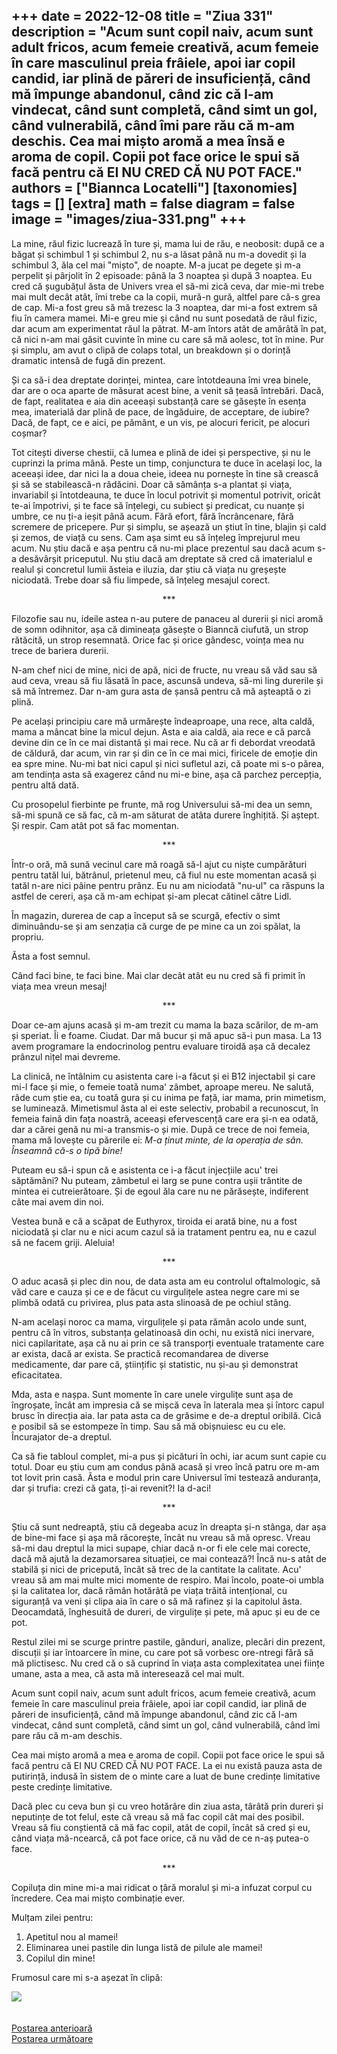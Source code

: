 
+++
date = 2022-12-08
title = "Ziua 331"
description = "Acum sunt copil naiv, acum sunt adult fricos, acum femeie creativă, acum femeie în care masculinul preia frâiele, apoi iar copil candid, iar plină de păreri de insuficiență, când mă împunge abandonul, când zic că l-am vindecat, când sunt completă, când simt un gol, când vulnerabilă, când îmi pare rău că m-am deschis. Cea mai mișto aromă a mea însă e aroma de copil. Copii pot face orice le spui să facă pentru că EI NU CRED CĂ NU POT FACE."
authors = ["Biannca Locatelli"]
[taxonomies]
tags = []
[extra]
math = false
diagram = false
image = "images/ziua-331.png"
+++
---

La mine, răul fizic lucrează în ture și, mama lui de rău, e neobosit: după ce a băgat și schimbul 1 și schimbul 2, nu s-a lăsat până nu m-a dovedit și la schimbul 3, ăla cel mai "mișto", de noapte. M-a jucat pe degete și m-a perpelit și pârjolit în 2 episoade: până la 3 noaptea și după 3 noaptea. Eu cred că șugubățul ăsta de Univers vrea el să-mi zică ceva, dar mie-mi trebe mai mult decât atât, îmi trebe ca la copii, mură-n gură, altfel pare că-s grea de cap. Mi-a fost greu să mă trezesc la 3 noaptea, dar mi-a fost extrem să fiu în camera mamei. Mi-e greu mie și când nu sunt posedată de răul fizic, dar acum am experimentat răul la pătrat. M-am întors atât de amărâtă în pat, că nici n-am mai găsit cuvinte în mine cu care să mă aolesc, tot în mine. Pur și simplu, am avut o clipă de colaps total, un breakdown și o dorință dramatic intensă de fugă din prezent.

Și ca să-i dea dreptate dorinței, mintea, care întotdeauna îmi vrea binele, dar are o oca aparte de măsurat acest bine, a venit să țeasă întrebări. Dacă, de fapt, realitatea e aia din aceeași substanță care se găsește în esența mea, imaterială dar plină de pace, de îngăduire, de acceptare, de iubire? Dacă, de fapt, ce e aici, pe pământ, e un vis, pe alocuri fericit, pe alocuri coșmar?

Tot citești diverse chestii, că lumea e plină de idei și perspective, și nu le cuprinzi la prima mână. Peste un timp, conjunctura te duce în același loc, la aceeași idee, dar nici la a doua cheie, ideea nu pornește în tine să crească și să se stabilească-n rădăcini. Doar că sămânța s-a plantat și viața, invariabil și întotdeauna, te duce în locul potrivit și momentul potrivit, oricât te-ai împotrivi, și te face să înțelegi, cu subiect și predicat, cu nuanțe și umbre, ce nu ți-a ieșit până acum. Fără efort, fără încrâncenare, fără scremere de pricepere. Pur și simplu, se așează un știut în tine, blajin și cald și zemos, de viață cu sens. Cam așa simt eu să înțeleg împrejurul meu acum. Nu știu dacă e așa pentru că nu-mi place prezentul sau dacă acum s-a desăvârșit priceputul. Nu știu dacă am dreptate să cred că imaterialul e realul și concretul lumii ăsteia e iluzia, dar știu că viața nu greșește niciodată. Trebe doar să fiu limpede, să înțeleg mesajul corect.

<p style="text-align: center;">***</p>

Filozofie sau nu, ideile astea n-au putere de panaceu al durerii și nici aromă de somn odihnitor, așa că dimineața găsește o Bianncă ciufută, un strop rătăcită, un strop resemnată. Orice fac și orice gândesc, voința mea nu trece de bariera durerii.

N-am chef nici de mine, nici de apă, nici de fructe, nu vreau să văd sau să aud ceva, vreau să fiu lăsată în pace, ascunsă undeva, să-mi ling durerile și să mă întremez. Dar n-am gura asta de șansă pentru că mă așteaptă o zi plină.

Pe același principiu care mă urmărește îndeaproape, una rece, alta caldă, mama a mâncat bine la micul dejun. Asta e aia caldă, aia rece e că parcă devine din ce în ce mai distantă și mai rece. Nu că ar fi debordat vreodată de căldură, dar acum, vin rar și din ce în ce mai mici, firicele de emoție din ea spre mine. Nu-mi bat nici capul și nici sufletul azi, că poate mi s-o părea, am tendința asta să exagerez când nu mi-e bine, așa că parchez percepția, pentru altă dată.

Cu prosopelul fierbinte pe frunte, mă rog Universului să-mi dea un semn, să-mi spună ce să fac, că m-am săturat de atâta durere înghițită. Și aștept. Și respir. Cam atât pot să fac momentan.

<p style="text-align: center;">***</p>

Într-o oră, mă sună vecinul care mă roagă să-l ajut cu niște cumpărături pentru tatăl lui, bătrânul, prietenul meu, că fiul nu este momentan acasă și tatăl n-are nici pâine pentru prânz. Eu nu am niciodată "nu-ul" ca răspuns la astfel de cereri, așa că m-am echipat și-am plecat cătinel către Lidl.

În magazin, durerea de cap a început să se scurgă, efectiv o simt diminuându-se și am senzația că curge de pe mine ca un zoi spălat, la propriu.

Ăsta a fost semnul.

Când faci bine, te faci bine. Mai clar decât atât eu nu cred să fi primit în viața mea vreun mesaj!

<p style="text-align: center;">***</p>

Doar ce-am ajuns acasă și m-am trezit cu mama la baza scărilor, de m-am și speriat. Îi e foame. Ciudat. Dar mă bucur și mă apuc să-i pun masa. La 13 avem programare la endocrinolog pentru evaluare tiroidă așa că decalez prânzul nițel mai devreme.

La clinică, ne întâlnim cu asistenta care i-a făcut și ei B12 injectabil și care mi-l face și mie, o femeie toată numa' zâmbet, aproape mereu. Ne salută, râde cum știe ea, cu toată gura și cu inima pe față, iar mama, prin mimetism, se luminează. Mimetismul ăsta al ei este selectiv, probabil a recunoscut, în femeia faină din fața noastră, aceeași efervescență care era și-n ea odată, dar a cărei genă nu mi-a transmis-o și mie. După ce trece de noi femeia, mama mă lovește cu părerile ei: _M-a ținut minte, de la operația de sân. Înseamnă că-s o tipă bine!_

Puteam eu să-i spun că e asistenta ce i-a făcut injecțiile acu' trei săptămâni? Nu puteam, zâmbetul ei larg se pune contra ușii trântite de mintea ei cutreierătoare. Și de egoul ăla care nu ne părăsește, indiferent câte mai avem din noi.

Vestea bună e că a scăpat de Euthyrox, tiroida ei arată bine, nu a fost niciodată și clar nu e nici acum cazul să ia tratament pentru ea, nu e cazul să ne facem griji. Aleluia!

<p style="text-align: center;">***</p>

O aduc acasă și plec din nou, de data asta am eu controlul oftalmologic, să văd care e cauza și ce e de făcut cu virgulițele astea negre care mi se plimbă odată cu privirea, plus pata asta slinoasă de pe ochiul stâng.

N-am același noroc ca mama, virgulițele și pata rămân acolo unde sunt, pentru că în vitros, substanța gelatinoasă din ochi, nu există nici inervare, nici capilaritate, așa că nu ai prin ce să transporți eventuale tratamente care ar exista, dacă ar exista. Se practică recomandarea de diverse medicamente, dar pare că, științific și statistic, nu și-au și demonstrat eficacitatea.

Mda, asta e nașpa. Sunt momente în care unele virgulițe sunt așa de îngroșate, încât am impresia că se mișcă ceva în laterala mea și întorc capul brusc în direcția aia. Iar pata asta ca de grăsime e de-a dreptul oribilă. Cică e posibil să se estompeze în timp. Sau să mă obișnuiesc eu cu ele. Încurajator de-a dreptul.

Ca să fie tabloul complet, mi-a pus și picături în ochi, iar acum sunt capie cu totul. Doar eu știu cum am condus până acasă și vreo încă patru ore m-am tot lovit prin casă. Ăsta e modul prin care Universul îmi testează anduranța, dar și trufia: crezi că gata, ți-ai revenit?! Ia d-aci!

<p style="text-align: center;">***</p>

Știu că sunt nedreaptă, știu că degeaba acuz în dreapta și-n stânga, dar așa de bine-mi face și așa mă răcorește, încât nu vreau să mă opresc. Vreau să-mi dau dreptul la mici supape, chiar dacă n-or fi ele cele mai corecte, dacă mă ajută la dezamorsarea situației, ce mai contează?! Încă nu-s atât de stabilă și nici de pricepută, încât să trec de la cantitate la calitate. Acu' vreau să am mai multe mici momente de respiro. Mai încolo, poate-oi umbla și la calitatea lor, dacă rămân hotărâtă pe viața trăită intențional, cu siguranță va veni și clipa aia în care o să mă rafinez și la capitolul ăsta. Deocamdată, înghesuită de dureri, de virgulițe și pete, mă apuc și eu de ce pot.

Restul zilei mi se scurge printre pastile, gânduri, analize, plecări din prezent, discuții și iar întoarcere în mine, cu care pot să vorbesc ore-ntregi fără să mă plictisesc. Nu cred că o să cuprind în viața asta complexitatea unei ființe umane, asta a mea, că asta mă interesează cel mai mult.

Acum sunt copil naiv, acum sunt adult fricos, acum femeie creativă, acum femeie în care masculinul preia frâiele, apoi iar copil candid, iar plină de păreri de insuficiență, când mă împunge abandonul, când zic că l-am vindecat, când sunt completă, când simt un gol, când vulnerabilă, când îmi pare rău că m-am deschis.

Cea mai mișto aromă a mea e aroma de copil. Copii pot face orice le spui să facă pentru că EI NU CRED CĂ NU POT FACE. La ei nu există pauza asta de putirință, indusă în sistem de o minte care a luat de bune credințe limitative peste credințe limitative.

Dacă plec cu ceva bun și cu vreo hotărâre din ziua asta, târâtă prin dureri și neputințe de tot felul, este că vreau să mă fac copil cât mai des posibil. Vreau să fiu conștientă că mă fac copil, atât de copil, încât să cred și eu, când viața mă-ncearcă, că pot face orice, că nu văd de ce n-aș putea-o face.

<p style="text-align: center;">***</p>

Copiluța din mine mi-a mai ridicat o țâră moralul și mi-a infuzat corpul cu încredere. Cea mai mișto combinație ever.

Mulțam zilei pentru:
1. Apetitul nou al mamei!
2. Eliminarea unei pastile din lunga listă de pilule ale mamei!
3. Copilul din mine!

Frumosul care mi s-a așezat în clipă:

<div class="flex justify-center">
  <img src="images/331-714x1024.jpeg" />
</div>

<br/>

<br/>

<div class="flex justify-between">
  <div>
    <a href="/blog/ziua-330/">Postarea anterioară</a>
  </div>
  <div>
    <a href="/blog/ziua-332/">Postarea următoare</a>
  </div>
</div>
